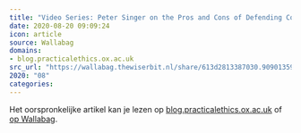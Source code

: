 ```yaml
---
title: "Video Series: Peter Singer on the Pros and Cons of Defending Controversial Views"
date: 2020-08-20 09:09:24
icon: article
source: Wallabag
domains:
- blog.practicalethics.ox.ac.uk
src_url: "https://wallabag.thewiserbit.nl/share/613d2813387030.90901359"
2020: "08"
categories:
---
```

Het oorspronkelijke artikel kan je lezen op [blog.practicalethics.ox.ac.uk](http://blog.practicalethics.ox.ac.uk/2017/07/video-series-peter-singer-on-the-pros-and-cons-of-defending-controversial-views/) of [op Wallabag](https://wallabag.thewiserbit.nl/share/613d2813387030.90901359). 